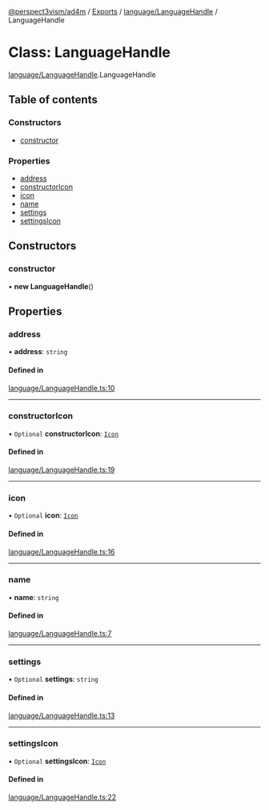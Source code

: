 [@perspect3vism/ad4m](../README.md) / [Exports](../modules.md) / [language/LanguageHandle](../modules/language_LanguageHandle.md) / LanguageHandle

# Class: LanguageHandle

[language/LanguageHandle](../modules/language_LanguageHandle.md).LanguageHandle

## Table of contents

### Constructors

- [constructor](language_LanguageHandle.LanguageHandle.md#constructor)

### Properties

- [address](language_LanguageHandle.LanguageHandle.md#address)
- [constructorIcon](language_LanguageHandle.LanguageHandle.md#constructoricon)
- [icon](language_LanguageHandle.LanguageHandle.md#icon)
- [name](language_LanguageHandle.LanguageHandle.md#name)
- [settings](language_LanguageHandle.LanguageHandle.md#settings)
- [settingsIcon](language_LanguageHandle.LanguageHandle.md#settingsicon)

## Constructors

### constructor

• **new LanguageHandle**()

## Properties

### address

• **address**: `string`

#### Defined in

[language/LanguageHandle.ts:10](https://github.com/perspect3vism/ad4m/blob/d9ddd7e2/core/src/language/LanguageHandle.ts#L10)

___

### constructorIcon

• `Optional` **constructorIcon**: [`Icon`](language_Icon.Icon.md)

#### Defined in

[language/LanguageHandle.ts:19](https://github.com/perspect3vism/ad4m/blob/d9ddd7e2/core/src/language/LanguageHandle.ts#L19)

___

### icon

• `Optional` **icon**: [`Icon`](language_Icon.Icon.md)

#### Defined in

[language/LanguageHandle.ts:16](https://github.com/perspect3vism/ad4m/blob/d9ddd7e2/core/src/language/LanguageHandle.ts#L16)

___

### name

• **name**: `string`

#### Defined in

[language/LanguageHandle.ts:7](https://github.com/perspect3vism/ad4m/blob/d9ddd7e2/core/src/language/LanguageHandle.ts#L7)

___

### settings

• `Optional` **settings**: `string`

#### Defined in

[language/LanguageHandle.ts:13](https://github.com/perspect3vism/ad4m/blob/d9ddd7e2/core/src/language/LanguageHandle.ts#L13)

___

### settingsIcon

• `Optional` **settingsIcon**: [`Icon`](language_Icon.Icon.md)

#### Defined in

[language/LanguageHandle.ts:22](https://github.com/perspect3vism/ad4m/blob/d9ddd7e2/core/src/language/LanguageHandle.ts#L22)
